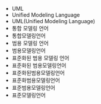 ﻿- UML
- Unified Modeling Language
- UML(Unified Modeling Language)
- 통합 모델링 언어
- 통합모델링언어
- 범용 모델링 언어
- 범용모델링언어
- 표준화된 범용 모델링 언어
- 표준화된 범용모델링언어
- 표준화된범용모델링언어
- 표준화범용모델링언어
- 표준범용모델링언어
- 표준모델링언어